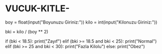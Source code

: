 # VUCUK-KITLE-
boy = float(input("Boyunuzu Giriniz:"))
kilo = int(input("Kilonuzu Giriniz:"))

bki =  kilo / (boy ** 2)

if (bki < 18.5):
    print("Zayıf")
elif (bki >= 18.5 and bki < 25):
    print("Normal")
elif (bki >= 25 and bki < 30):
    print("Fazla Kilolu")
else:
    print("Obez")
